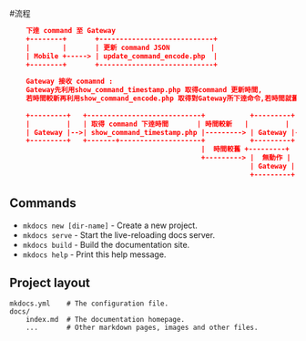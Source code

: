 #流程
```json
    下逹 command 至 Gateway 
    +--------+       +----------------------------+  
    |        |       | 更新 command JSON          |  
    | Mobile +-----> | update_command_encode.php  |  
    +--------+       +----------------------------+  
  
    Gateway 接收 comamnd :  
    Gateway先利用show_command_timestamp.php 取得command 更新時間,  
    若時間較新再利用show_command_encode.php 取得對Gateway所下逹命令,若時間就舊則不處理  
  
    +---------+   +----------------------------+           +---------+   +------------------------+  
    |         |   | 取得 command 下逹時間       | 時間較新   |         |   | 取得 command JSON      |  
    | Gateway |-->| show_command_timestamp.php |---------> | Gateway |-->| show_command_encode.php|  
    +---------+   +-------+--------------------+           +---------+   +------------------------+        
                                               |  時間較舊 +---------+  
                                               +---------> |  無動作 |  
                                                           | Gateway |  
                                                           +---------+  
```

## Commands

* `mkdocs new [dir-name]` - Create a new project.
* `mkdocs serve` - Start the live-reloading docs server.
* `mkdocs build` - Build the documentation site.
* `mkdocs help` - Print this help message.

## Project layout

    mkdocs.yml    # The configuration file.
    docs/
        index.md  # The documentation homepage.
        ...       # Other markdown pages, images and other files.

